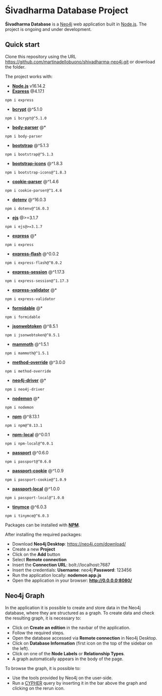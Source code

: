 # Śivadharma Database Project

**Śivadharma Database** is a [Neo4j](https://neo4j.com/) web application built in [Node.js](https://nodejs.org/en/). 
The project is ongoing and under development.

## Quick start

Clone this repository using the URL https://github.com/martinadellobuono/shivadharma-neo4j.git
or download the folder.

The project works with:

- [**Node.js**](https://nodejs.org/en/) v16.14.2
- [**Express**](https://www.npmjs.com/package/express) @4.17.1
```
npm i express
```
- [**bcrypt**](https://www.npmjs.com/package/bcrypt) @^5.1.0
```
npm i bcrypt@^5.1.0
```
- [**body-parser**](https://www.npmjs.com/package/body-parser) @*
```
npm i body-parser
```
- [**bootstrap**](https://www.npmjs.com/package/bootstrap) @^5.1.3
```
npm i bootstrap@^5.1.3
```
- [**bootstrap-icons**](https://www.npmjs.com/package/bootstrap-icons) @^1.8.3
```
npm i bootstrap-icons@^1.8.3
```
- [**cookie-parser**](https://www.npmjs.com/package/cookie-parser) @^1.4.6
```
npm i cookie-parser@^1.4.6
```
- [**dotenv**](https://www.npmjs.com/package/dotenv) @^16.0.3
```
npm i dotenv@^16.0.3
```
- [**ejs**](https://www.npmjs.com/package/ejs) @>=3.1.7
```
npm i ejs@>=3.1.7
```
- [**express**](https://www.npmjs.com/package/express) @*
```
npm i express
```
- [**express-flash**](https://www.npmjs.com/package/express-flash) @^0.0.2
```
npm i express-flash@^0.0.2
```
- [**express-session**](https://www.npmjs.com/package/express-session) @^1.17.3
```
npm i express-session@^1.17.3
```
- [**express-validator**](https://www.npmjs.com/package/express-validator) @*
```
npm i express-validator
```
- [**formidable**](https://www.npmjs.com/package/formidable) @*
```
npm i formidable
```
- [**jsonwebtoken**](https://www.npmjs.com/package/jsonwebtoken) @^8.5.1
```
npm i jsonwebtoken@^8.5.1
```
- [**mammoth**](https://www.npmjs.com/package/mammoth) @^1.5.1
```
npm i mammoth@^1.5.1
```
- [**method-override**](https://www.npmjs.com/package/method-override) @^3.0.0
```
npm i method-override
```
- [**neo4j-driver**](https://www.npmjs.com/package/neo4j-driver) @*
```
npm i neo4j-driver
```
- [**nodemon**](https://www.npmjs.com/package/nodemon) @*
```
npm i nodemon
```
- [**npm**](https://www.npmjs.com/package/npm) @^8.13.1
```
npm i npm@^8.13.1
```
- [**npm-local**](https://www.npmjs.com/package/npm-local) @^0.0.1
```
npm i npm-local@^0.0.1
```
- [**passport**](https://www.npmjs.com/package/passport) @^0.6.0
```
npm i passport@^0.6.0
```
- [**passport-cookie**](https://www.npmjs.com/package/passport-cookie) @^1.0.9
```
npm i passport-cookie@^1.0.9
```
- [**passport-local**](https://www.npmjs.com/package/passport-local) @^1.0.0
```
npm i passport-local@^1.0.0
```
- [**tinymce**](https://www.npmjs.com/package/tinymce) @^6.0.3
```
npm i tinymce@^6.0.3
```

Packages can be installed with [**NPM**](https://www.npmjs.com/).

After installing the required packages:

- Download **Neo4j Desktop**: https://neo4j.com/download/
- Create a new **Project**
- Click on the **Add** button
- Select **Remote connection**
- Insert the **Connection URL**: bolt://localhost:7687
- Insert the credentials:
  **Username**: neo4j
  **Password**: 123456
- Run the application locally: **nodemon app.js**
- Open the application in your browser: **http://0.0.0.0:8080/**

## Neo4j Graph
In the application it is possible to create and store data in the Neo4j database, where they are structured as a graph. To create data and check the resulting graph, it is necessary to:

- Click on **Create an edition** in the navbar of the application.
- Follow the required steps.
- Open the database accessed via **Remote connection** in Neo4j Desktop.
- Click on **Database Information** (first icon on the top of the sidebar on the left).
- Click on one of the **Node Labels** or **Relationship Types**.
- A graph automatically appears in the body of the page.

To browse the graph, it is possible to:

- Use the tools provided by Neo4j on the user-side.
- Run a [CYPHER](https://neo4j.com/developer/cypher/) query by inserting it in the bar above the graph and clicking on the rerun icon.
